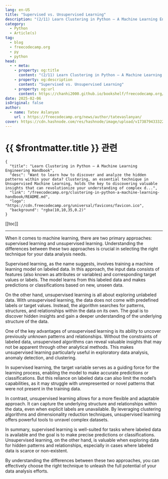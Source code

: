 ```yaml
---
lang: en-US
title: "Supervised vs. Unsupervised Learning"
description: "(2/11) Learn Clustering in Python – A Machine Learning Engineering Handbook"
category:
  - Python
  - Article(s)
tag:
  - blog
  - freecodecamp.org
  - py
  - python
head:
  - - meta:
    - property: og:title
      content: "(2/11) Learn Clustering in Python – A Machine Learning Engineering Handbook"
    - property: og:description
      content: "Supervised vs. Unsupervised Learning"
    - property: og:url
      content: https://chanhi2000.github.io/bookshelf/freecodecamp.org/clustering-in-python-a-machine-learning-handbook/supervised-vs-unsupervised-learning.html
date: 2025-02-06
isOriginal: false
author:
  - name: Tatev Aslanyan
    url : https://freecodecamp.org/news/author/tatevaslanyan/
cover: https://cdn.hashnode.com/res/hashnode/image/upload/v1738794333226/0f8cd7d3-54d4-49a3-b864-e3e477446089.png
---
```


# {{ $frontmatter.title }} 관련

```component VPCard
{
  "title": "Learn Clustering in Python – A Machine Learning Engineering Handbook",
  "desc": "Want to learn how to discover and analyze the hidden patterns within your data? Clustering, an essential technique in Unsupervised Machine Learning, holds the key to discovering valuable insights that can revolutionize your understanding of complex d...",
  "link": "/freecodecamp.org/clustering-in-python-a-machine-learning-handbook/README.md",
  "logo": "https://cdn.freecodecamp.org/universal/favicons/favicon.ico",
  "background": "rgba(10,10,35,0.2)"
}
```

[[toc]]

---

<SiteInfo
  name="Learn Clustering in Python – A Machine Learning Engineering Handbook"
  desc="Want to learn how to discover and analyze the hidden patterns within your data? Clustering, an essential technique in Unsupervised Machine Learning, holds the key to discovering valuable insights that can revolutionize your understanding of complex d..."
  url="https://freecodecamp.org/news/clustering-in-python-a-machine-learning-handbook#heading-supervised-vs-unsupervised-learning"
  logo="https://cdn.freecodecamp.org/universal/favicons/favicon.ico"
  preview="https://cdn.hashnode.com/res/hashnode/image/upload/v1738794333226/0f8cd7d3-54d4-49a3-b864-e3e477446089.png"/>

When it comes to machine learning, there are two primary approaches: supervised learning and unsupervised learning. Understanding the differences between these two approaches is crucial in selecting the right technique for your data analysis needs.

Supervised learning, as the name suggests, involves training a machine learning model on labeled data. In this approach, the input data consists of features (also known as attributes or variables) and corresponding target values or labels. The model learns from this labeled data and makes predictions or classifications based on new, unseen data.

On the other hand, unsupervised learning is all about exploring unlabeled data. With unsupervised learning, the data does not come with predefined labels or target values. Instead, the algorithm searches for patterns, structures, and relationships within the data on its own. The goal is to discover hidden insights and gain a deeper understanding of the underlying structure of the data.

One of the key advantages of unsupervised learning is its ability to uncover previously unknown patterns and relationships. Without the constraints of labeled data, unsupervised algorithms can reveal valuable insights that may not be apparent through other analytical methods. This makes unsupervised learning particularly useful in exploratory data analysis, anomaly detection, and clustering.

In supervised learning, the target variable serves as a guiding force for the learning process, enabling the model to make accurate predictions or classifications. But this reliance on labeled data can also limit the model’s capabilities, as it may struggle with unrepresented or novel patterns that were not present in the training data.

In contrast, unsupervised learning allows for a more flexible and adaptable approach. It can capture the underlying structure and relationships within the data, even when explicit labels are unavailable. By leveraging clustering algorithms and dimensionality reduction techniques, unsupervised learning offers powerful tools to unravel complex datasets.

In summary, supervised learning is well-suited for tasks where labeled data is available and the goal is to make precise predictions or classifications. Unsupervised learning, on the other hand, is valuable when exploring data for hidden patterns and relationships, especially in cases where labeled data is scarce or non-existent.

By understanding the differences between these two approaches, you can effectively choose the right technique to unleash the full potential of your data analysis efforts.

